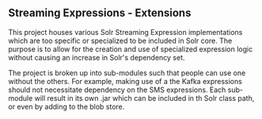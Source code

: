 ## Streaming Expressions - Extensions

This project houses various Solr Streaming Expression implementations which are too specific or specialized to be included in Solr core. The purpose is to allow for the creation and use of specialized expression logic without causing an increase in Solr's dependency set.

The project is broken up into sub-modules such that people can use one without the others. For example, making use of a the Kafka expressions should not necessitate dependency on the SMS expressions. Each sub-module will result in its own .jar which can be included in th Solr class path, or even by adding to the blob store.
